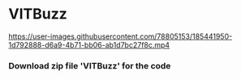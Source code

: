 # VITBuzz


https://user-images.githubusercontent.com/78805153/185441950-1d792888-d6a9-4b71-bb06-ab1d7bc27f8c.mp4

### Download zip file 'VITBuzz' for the code 

